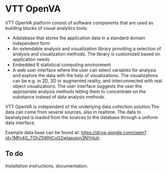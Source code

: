 # VTT OpenVA

VTT OpenVA platform consist of software components that are used as building blocks of visual analytics tools:
* Adatabase that stores the application data in a standard domain independent form
* An extendable analysis and visualization library providing a selection of analysis and visualization methods. The library is customized based on application needs
* Embedded R statistical computing environment
* A web user interface where the user can select variables for analysis and explore the data with the help of visualizations. The visualizations can be e.g. in 2D, 3D or augmented reality, and interconnected with real object visualizations. The user interface suggests the user the appropriate analysis methods letting them to concentrate on the substance instead of data analysis methods.

VTT OpenVA is independent of the underlying data collection solution.The data can come from several sources, also in realtime. The data to beanalyzed is loaded from the sources to the database through a uniform data interface.

Example data base can be found at: https://drive.google.com/open?id=1Mfn4G_TOhZ5WHCvG2wlaauion3NYnluh. 

## To do
Installation instructions, documentation.
